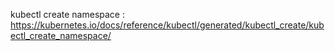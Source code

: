 kubectl create namespace : https://kubernetes.io/docs/reference/kubectl/generated/kubectl_create/kubectl_create_namespace/
